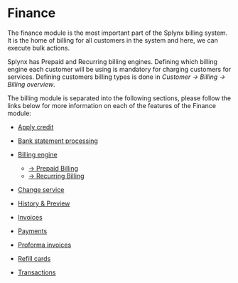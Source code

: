 Finance
=======

The finance module is the most important part of the Splynx billing system. It is the home of billing for all customers in the system and here, we can execute bulk actions.

Splynx has Prepaid and Recurring billing engines. Defining which billing engine each customer will be using is mandatory for charging customers for services. Defining customers billing types is done in _Customer → Billing → Billing overview_.

The billing module is separated into the following sections, please follow the links below for more information on each of the features of the Finance module:


  * [ Apply credit](finance/apply_credit/apply_credit.md)

  * [ Bank statement processing](finance/bank_statement_processing/bank_statement_processing.md)

  * [ Billing engine](finance/billing_engine/billing_engine.md)
    * [→ Prepaid Billing](finance/billing_engine/prepaid_billing/prepaid_billing.md)
    * [→ Recurring Billing](finance/billing_engine/recurring_billing/recurring_billing.md)


  * [ Change service](finance/change_service/change_service.md)

  * [ History & Preview](finance/history_and_preview/history_and_preview.md)

  * [ Invoices](finance/invoices/invoices.md)

  * [ Payments](finance/payments/payments.md)

  * [ Proforma invoices](finance/proforma_invoices/proforma_invoices.md)

  * [ Refill cards](finance/refill_cards/refill_cards.md)

  * [ Transactions](finance/transactions/transactions.md)
